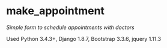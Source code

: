 # make_appointment

*Simple form to schedule appointments with doctors*

Used Python 3.4.3+, Django 1.8.7, Bootstrap 3.3.6, jquery 1.11.3
